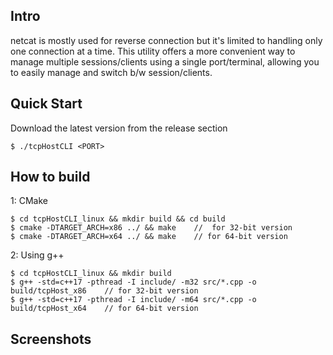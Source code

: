 ## Intro
netcat is mostly used for reverse connection but it's limited to handling only one connection at a time. This utility offers a more convenient way to manage multiple sessions/clients using a single port/terminal, allowing you to easily manage and switch b/w session/clients.

## Quick Start
Download the latest version from the release section
```
$ ./tcpHostCLI <PORT>
```

## How to build
1: CMake
```
$ cd tcpHostCLI_linux && mkdir build && cd build
$ cmake -DTARGET_ARCH=x86 ../ && make    //  for 32-bit version
$ cmake -DTARGET_ARCH=x64 ../ && make    // for 64-bit version
```
2: Using g++
```
$ cd tcpHostCLI_linux && mkdir build
$ g++ -std=c++17 -pthread -I include/ -m32 src/*.cpp -o build/tcpHost_x86    // for 32-bit version
$ g++ -std=c++17 -pthread -I include/ -m64 src/*.cpp -o build/tcpHost_x64    // for 64-bit version
```

## Screenshots


